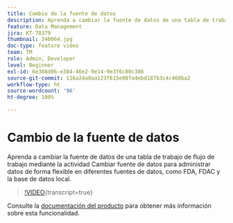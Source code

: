 ```yaml
---
title: Cambio de la fuente de datos
description: Aprenda a cambiar la fuente de datos de una tabla de trabajo de flujo de trabajo mediante la actividad Cambiar fuente de datos para administrar datos de forma flexible en diferentes fuentes de datos, como FDA, FDAC y la base de datos local.
feature: Data Management
jira: KT-78379
thumbnail: 340064.jpg
doc-type: feature video
team: TM
role: Admin, Developer
level: Beginner
exl-id: 6e308d06-e384-46e2-9e14-9e3f6c80c386
source-git-commit: 116a24a8aa123f615e08fa4ebd187b3c4c460ba2
workflow-type: ht
source-wordcount: '96'
ht-degree: 100%

---
```


# Cambio de la fuente de datos

Aprenda a cambiar la fuente de datos de una tabla de trabajo de flujo de trabajo mediante la actividad Cambiar fuente de datos para administrar datos de forma flexible en diferentes fuentes de datos, como FDA, FDAC y la base de datos local.

>[!VIDEO](https://video.tv.adobe.com/v/340064?quality=12&learn=on){transcript=true}

Consulte la [documentación del producto](https://experienceleague.adobe.com/docs/campaign/campaign-v8/config/workflows.html?lang=es#change-data-source-activity) para obtener más información sobre esta funcionalidad.
